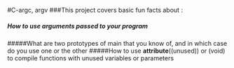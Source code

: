 #C-argc, argv
###This project covers basic fun facts about :
##### How to use arguments passed to your program
#####What are two prototypes of main that you know of, and in which case do you use one or the other
#####How to use __attribute__((unused)) or (void) to compile functions with unused variables or parameters


